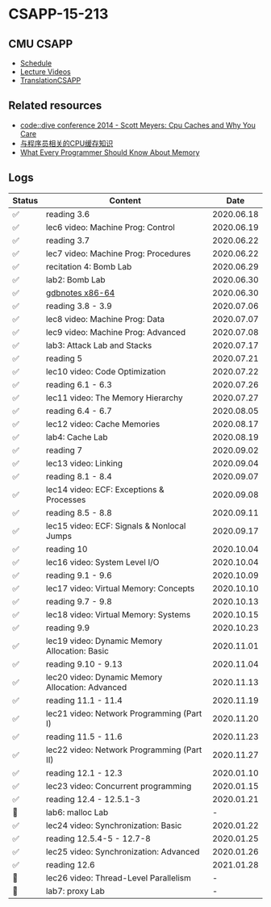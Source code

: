 # CSAPP-15-213

## CMU CSAPP

* [Schedule](http://www.cs.cmu.edu/afs/cs/academic/class/15213-f17/www/schedule.html)
* [Lecture Videos](https://www.bilibili.com/video/BV1gW411x7Bz?from=search&seid=1643468629720944306)
* [TranslationCSAPP](https://github.com/EugeneLiu/translationCSAPP)

## Related resources

* [code::dive conference 2014 - Scott Meyers: Cpu Caches and Why You Care](https://www.youtube.com/watch?v=WDIkqP4JbkE)
* [与程序员相关的CPU缓存知识](https://coolshell.cn/articles/20793.html)
* [What Every Programmer Should Know About Memory](https://people.freebsd.org/~lstewart/articles/cpumemory.pdf)

## Logs

| Status | Content | Date |
|--| ----- | -------- |
| ✅ | reading 3.6 | 2020.06.18 |
| ✅ | lec6 video: Machine Prog: Control | 2020.06.19 |
| ✅ | reading 3.7 | 2020.06.22 |
| ✅ | lec7 video: Machine Prog: Procedures | 2020.06.22 |
| ✅ | recitation 4: Bomb Lab| 2020.06.29 |
| ✅ | lab2: Bomb Lab | 2020.06.30 |
| ✅ | [gdbnotes x86-64](http://csapp.cs.cmu.edu/2e/docs/gdbnotes-x86-64.pdf) | 2020.06.30 |
| ✅ | reading 3.8 - 3.9 | 2020.07.06 |
| ✅ | lec8 video: Machine Prog: Data | 2020.07.07 |
| ✅ | lec9 video: Machine Prog: Advanced | 2020.07.08 |
| ✅ | lab3: Attack Lab and Stacks | 2020.07.17 |
| ✅ | reading 5 | 2020.07.21 |
| ✅ | lec10 video: Code Optimization | 2020.07.22 |
| ✅ | reading 6.1 - 6.3 | 2020.07.26 |
| ✅ | lec11 video: The Memory Hierarchy | 2020.07.27 |
| ✅ | reading 6.4 - 6.7 | 2020.08.05 |
| ✅ | lec12 video: Cache Memories | 2020.08.17 |
| ✅ | lab4: Cache Lab | 2020.08.19 |
| ✅ | reading 7 | 2020.09.02 |
| ✅ | lec13 video: Linking | 2020.09.04 |
| ✅ | reading 8.1 - 8.4 | 2020.09.07 |
| ✅ | lec14 video: ECF: Exceptions & Processes | 2020.09.08 |
| ✅ | reading 8.5 - 8.8 | 2020.09.11 |
| ✅ | lec15 video: ECF: Signals & Nonlocal Jumps | 2020.09.17 |
| ✅ | reading 10 | 2020.10.04 |
| ✅ | lec16 video: System Level I/O | 2020.10.04 |
| ✅ | reading 9.1 - 9.6 | 2020.10.09 |
| ✅ | lec17 video: Virtual Memory: Concepts  | 2020.10.10 |
| ✅ | reading 9.7 - 9.8 | 2020.10.13 |
| ✅ | lec18 video: Virtual Memory: Systems  | 2020.10.15 |
| ✅ | reading 9.9 | 2020.10.23 |
| ✅ | lec19 video: Dynamic Memory Allocation: Basic  | 2020.11.01 |
| ✅ | reading 9.10 - 9.13 | 2020.11.04 |
| ✅ | lec20 video: Dynamic Memory Allocation: Advanced  | 2020.11.13 |
| ✅ | reading 11.1 - 11.4 | 2020.11.19 |
| ✅ | lec21 video: Network Programming (Part I)  | 2020.11.20 |
| ✅ | reading 11.5 - 11.6 | 2020.11.23 |
| ✅ | lec22 video: Network Programming (Part II)  | 2020.11.27 |
| ✅ | reading 12.1 - 12.3 | 2020.01.10 |
| ✅ | lec23 video: Concurrent programming  | 2020.01.15 |
| ✅ | reading 12.4 - 12.5.1-3 | 2020.01.21 |
| 🙈 | lab6: malloc Lab | - |
| ✅ | lec24 video: Synchronization: Basic  | 2020.01.22 |
| ✅ | reading 12.5.4-5 - 12.7-8 | 2020.01.25 |
| ✅ | lec25 video: Synchronization: Advanced  | 2020.01.26 |
| ✅ | reading 12.6 | 2021.01.28 |
| 🙈 | lec26 video: Thread-Level Parallelism  | - |
| 🙈 | lab7: proxy Lab | - |
